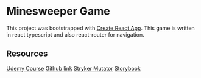 # Minesweeper Game

This project was bootstrapped with [Create React App](https://github.com/facebook/create-react-app).
This game is written in react typescript and also react-router for navigation.

## Resources

[Udemy Course](https://www.udemy.com/course/hands-on-reactjs/)
[Github link](https://github.com/nickovchinnikov/minesweeper)
[Stryker Mutator](https://stryker-mutator.io/)
[Storybook](https://storybook.js.org/)
